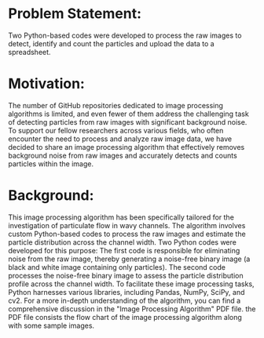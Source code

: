 # Problem Statement:
Two Python-based codes were developed to process the raw images to detect, identify and count the particles and upload the data to a spreadsheet.

# Motivation:
The number of GitHub repositories dedicated to image processing algorithms is limited, and even fewer of them address the challenging task of detecting particles from raw images with significant background noise. To support our fellow researchers across various fields, who often encounter the need to process and analyze raw image data, we have decided to share an image processing algorithm that effectively removes background noise from raw images and accurately detects and counts particles within the image.

# Background:
This image processing algorithm has been specifically tailored for the investigation of particulate flow in wavy channels. The algorithm involves custom Python-based codes to process the raw images and estimate the particle distribution across the channel width. Two Python codes were developed for this purpose: The first code is responsible for eliminating noise from the raw image, thereby generating a noise-free binary image (a black and white image containing only particles). The second code processes the noise-free binary image to assess the particle distribution profile across the channel width. 
To facilitate these image processing tasks, Python harnesses various libraries, including Pandas, NumPy, SciPy, and cv2. For a more in-depth understanding of the algorithm, you can find a comprehensive discussion in the "Image Processing Algorithm" PDF file. the PDF file consists the flow chart of the image processing algorithm along with some sample images.
